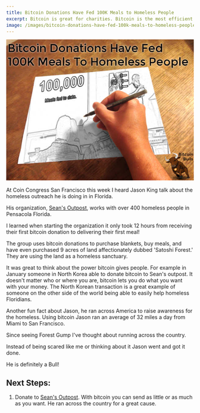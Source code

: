 ```yaml
---
title: Bitcoin Donations Have Fed 100K Meals to Homeless People
excerpt: Bitcoin is great for charities. Bitcoin is the most efficient digital form of payment and eliminates many sources of fraud. This means more money goes from donors to the causes they care about.
image: /images/bitcoin-donations-have-fed-100k-meals-to-homeless-people.jpg
---
```


![Bitcoin donations have fed 100k meals to homelss people](/images/bitcoin-donations-have-fed-100k-meals-to-homeless-people.jpg "Bitcoin donations have fed 100k meals to homelss people")

At Coin Congress San Francisco this week I heard Jason King talk about the homeless outreach he is doing in in Florida.

His organization, [Sean's Outpost](http://seansoutpost.com/), works with over 400 homeless people in Pensacola Florida.

I learned when starting the organization it only took 12 hours from receiving their first bitcoin donation to delivering their first meal!

The group uses bitcoin donations to purchase blankets, buy meals, and have even purchased 9 acres of land affectionately dubbed 'Satoshi Forest.' They are using the land as a homeless sanctuary.

It was great to think about the power bitcoin gives people. For example in January someone in North Korea able to donate bitcoin to Sean's outpost. It doesn't matter who or where you are, bitcoin lets you do what you want with your money. The North Korean transaction is a great example of someone on the other side of the world being able to easily help homeless Floridians.

Another fun fact about Jason, he ran across America to raise awareness for the homeless. Using bitcoin Jason ran an average of 32 miles a day from Miami to San Francisco.

Since seeing Forest Gump I've thought about running across the country.

Instead of being scared like me or thinking about it Jason went and got it done.

He is definitely a Bull!

## Next Steps:

 1. Donate to [Sean's Outpost](http://seansoutpost.com/). With bitcoin you can send as little or as much as you want. He ran across the country for a great cause.
